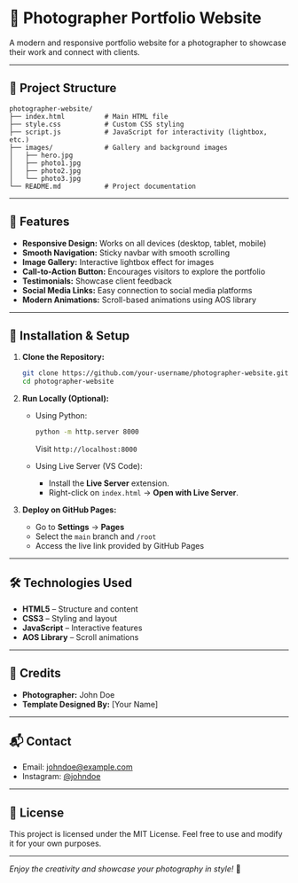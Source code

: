 # 📸 Photographer Portfolio Website

A modern and responsive portfolio website for a photographer to showcase their work and connect with clients.

---

## 📂 Project Structure

```
photographer-website/
├── index.html          # Main HTML file
├── style.css           # Custom CSS styling
├── script.js           # JavaScript for interactivity (lightbox, etc.)
├── images/             # Gallery and background images
│   ├── hero.jpg
│   ├── photo1.jpg
│   ├── photo2.jpg
│   └── photo3.jpg
└── README.md           # Project documentation
```

---

## 🚀 Features

- **Responsive Design:** Works on all devices (desktop, tablet, mobile)
- **Smooth Navigation:** Sticky navbar with smooth scrolling
- **Image Gallery:** Interactive lightbox effect for images
- **Call-to-Action Button:** Encourages visitors to explore the portfolio
- **Testimonials:** Showcase client feedback
- **Social Media Links:** Easy connection to social media platforms
- **Modern Animations:** Scroll-based animations using AOS library

---

## 🔧 Installation & Setup

1. **Clone the Repository:**

   ```bash
   git clone https://github.com/your-username/photographer-website.git
   cd photographer-website
   ```

2. **Run Locally (Optional):**
   
   - Using Python:
     ```bash
     python -m http.server 8000
     ```
     Visit `http://localhost:8000`

   - Using Live Server (VS Code):
     - Install the **Live Server** extension.
     - Right-click on `index.html` → **Open with Live Server**.

3. **Deploy on GitHub Pages:**
   - Go to **Settings** → **Pages**
   - Select the `main` branch and `/root`
   - Access the live link provided by GitHub Pages

---

## 🛠️ Technologies Used

- **HTML5** – Structure and content
- **CSS3** – Styling and layout
- **JavaScript** – Interactive features
- **AOS Library** – Scroll animations

---

## 📸 Credits

- **Photographer:** John Doe  
- **Template Designed By:** [Your Name]

---

## 📬 Contact

- Email: johndoe@example.com  
- Instagram: [@johndoe](https://instagram.com)

---

## 📄 License

This project is licensed under the MIT License. Feel free to use and modify it for your own purposes.

---

_Enjoy the creativity and showcase your photography in style!_ 🎉

